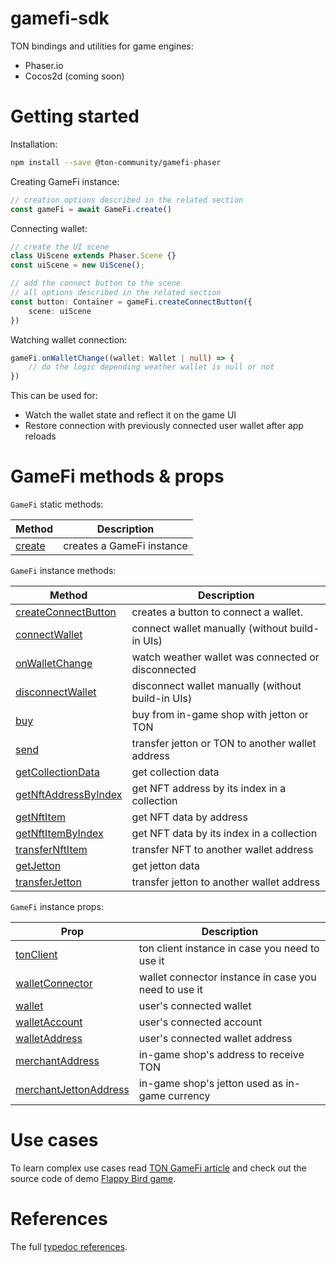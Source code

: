 # gamefi-sdk

TON bindings and utilities for game engines:
* Phaser.io
* Cocos2d (coming soon)

# Getting started
Installation:
```sh
npm install --save @ton-community/gamefi-phaser
```

Creating GameFi instance:
```typescript
// creation options described in the related section
const gameFi = await GameFi.create()
```

Connecting wallet:
```typescript
// create the UI scene
class UiScene extends Phaser.Scene {}
const uiScene = new UiScene();

// add the connect button to the scene
// all options described in the related section
const button: Container = gameFi.createConnectButton({
    scene: uiScene
})
```

Watching wallet connection:
```typescript
gameFi.onWalletChange((wallet: Wallet | null) => {
    // do the logic depending weather wallet is null or not
})
```
This can be used for:
* Watch the wallet state and reflect it on the game UI
* Restore connection with previously connected user wallet after app reloads

# GameFi methods & props
`GameFi` static methods:

| Method | Description |
| -------- | -------- |
| [create](https://barinbritva.github.io/ton-gamefi/classes/GameFi.html#create) | creates a GameFi instance |

`GameFi` instance methods:

| Method | Description |
| -------- | -------- |
| [createConnectButton](https://barinbritva.github.io/ton-gamefi/classes/GameFi.html#createConnectButton) | creates a button to connect a wallet. |
| [connectWallet](https://barinbritva.github.io/ton-gamefi/classes/GameFi.html#connectWallet) | connect wallet manually (without build-in UIs) |
| [onWalletChange](https://barinbritva.github.io/ton-gamefi/classes/GameFi.html#onWalletChange) | watch weather wallet was connected or disconnected |
| [disconnectWallet](https://barinbritva.github.io/ton-gamefi/classes/GameFi.html#disconnectWallet) | disconnect wallet manually (without build-in UIs) |
| [buy](https://barinbritva.github.io/ton-gamefi/classes/GameFi.html#buy) | buy from in-game shop with jetton or TON |
| [send](https://barinbritva.github.io/ton-gamefi/classes/GameFi.html#send) | transfer jetton or TON to another wallet address |
| [getCollectionData](https://barinbritva.github.io/ton-gamefi/classes/GameFi.html#getCollectionData) | get collection data |
| [getNftAddressByIndex](https://barinbritva.github.io/ton-gamefi/classes/GameFi.html#getNftAddressByIndex) | get NFT address by its index in a collection |
| [getNftItem](https://barinbritva.github.io/ton-gamefi/classes/GameFi.html#getNftItem) | get NFT data by address |
| [getNftItemByIndex](https://barinbritva.github.io/ton-gamefi/classes/GameFi.html#getNftItemByIndex) | get NFT data by its index in a collection |
| [transferNftItem](docs/classes/GameFi.html#transferNftItem) | transfer NFT to another wallet address |
| [getJetton](https://barinbritva.github.io/ton-gamefi/classes/GameFi.html#getJetton) | get jetton data |
| [transferJetton](https://barinbritva.github.io/ton-gamefi/classes/GameFi.html#transferJetton) | transfer jetton to another wallet address |

`GameFi` instance props:

| Prop | Description |
| -------- | -------- |
| [tonClient](https://barinbritva.github.io/ton-gamefi/classes/GameFi.html#tonClient) | ton client instance in case you need to use it |
| [walletConnector](https://barinbritva.github.io/ton-gamefi/classes/GameFi.html#walletConnector) | wallet connector instance in case you need to use it |
| [wallet](https://barinbritva.github.io/ton-gamefi/classes/GameFi.html#wallet) | user's connected wallet |
| [walletAccount](https://barinbritva.github.io/ton-gamefi/classes/GameFi.html#walletAccount) | user's connected account |
| [walletAddress](https://barinbritva.github.io/ton-gamefi/classes/GameFi.html#walletAddress) | user's connected wallet address |
| [merchantAddress](https://barinbritva.github.io/ton-gamefi/classes/GameFi.html#merchantAddress) | in-game shop's address to receive TON |
| [merchantJettonAddress](https://barinbritva.github.io/ton-gamefi/classes/GameFi.html#merchantJettonAddress) | in-game shop's jetton used as in-game currency |

# Use cases
To learn complex use cases read [TON GameFi article](https://gist.github.com/barinbritva/b3db1605f2667b7562b53a23877c0e73) and check out the source code of demo [Flappy Bird game](https://github.com/ton-community/flappy-bird).

# References
The full [typedoc references](https://barinbritva.github.io/ton-gamefi/index.html).
